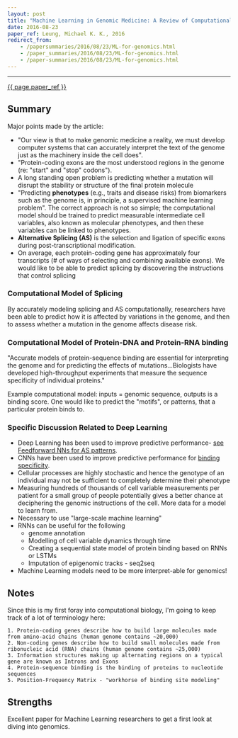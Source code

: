 ```yaml
---
layout: post
title: "Machine Learning in Genomic Medicine: A Review of Computational Problems and Data Sets"
date: 2016-08-23
paper_ref: Leung, Michael K. K., 2016
redirect_from:
    - /papersummaries/2016/08/23/ML-for-genomics.html
    - /paper_summaries/2016/08/23/ML-for-genomics.html
    - /paper-summaries/2016/08/23/ML-for-genomics.html
---
```

---

[{{ page.paper_ref }}](http://www.psi.toronto.edu/publications/2015/Machine%20Learning%20in%20Genomic%20Medicine-%20A%20Review%20of%20Computational%20Problems%20and%20Data%20Sets.pdf)

## Summary
Major points made by the article: 

* "Our view is that to make genomic medicine a reality, we must develop computer systems that can accurately interpret the text of the genome just as the machinery inside the cell does".
* "Protein-coding exons are the most understood regions in the genome (re: "start" and "stop" codons").
* A long standing open problem is predicting whether a mutation will disrupt the stability or structure of the final protein molecule
* "Predicting **phenotypes** (e.g., traits and disease risks) from biomarkers such as the genome is, in principle, a supervised machine learning problem". The correct approach is not so simple; the computational model should be trained to predict measurable intermediate cell variables, also known as molecular phenotypes, and then these variables can be linked to phenotypes.
* **Alternative Splicing (AS)** is the selection and ligation of specific exons during post-transcriptional modification.
* On average, each protein-coding gene has approximately four transcripts (# of ways of selecting and combining available exons). We would like to be able to predict splicing by discovering the instructions that control splicing

### Computational Model of Splicing
By accurately modeling splicing and AS computationally, researchers have been able to predict how it is affected by variations in the genome, and then to assess whether a mutation in the genome affects disease risk.

### Computational Model of Protein-DNA and Protein-RNA binding
"Accurate models of protein-sequence binding are essential for interpreting the genome and for predicting the effects of mutations...Biologists have developed high-throughput experiments that measure the sequence specificity of individual proteins."

Example computational model: inputs = genomic sequence, outputs is a binding score. One would like to predict the "motifs", or patterns, that a particular protein binds to.

### Specific Discussion Related to Deep Learning
* Deep Learning has been used to improve predictive performance- [see Feedforward NNs for AS patterns](http://bioinformatics.oxfordjournals.org/content/30/12/i121.long).
* CNNs have been used to improve predictive performance for [binding specificity](http://materiais.dbio.uevora.pt/BD/Crescimento/DeepBind.pdf).
* Cellular processes are highly stochastic and hence the genotype of an individual may not be sufficient to completely determine their phenotype
* Measuring hundreds of thousands of cell variable measurements per patient for a small group of people potentially gives a better chance at deciphering the genomic instructions of the cell. More data for a model to learn from.
* Necessary to use "large-scale machine learning"
* RNNs can be useful for the following
    * genome annotation
    * Modelling of cell variable dynamics through time
    * Creating a sequential state model of protein binding based on RNNs or LSTMs
    * Imputation of epigenomic tracks - seq2seq
* Machine Learning models need to be more interpret-able for genomics!

## Notes
Since this is my first foray into computational biology, I'm going to keep track of a lot of terminology here: 

    1. Protein-coding genes describe how to build large molecules made from amino-acid chains (human genome contains ~20,000)
    2. Non-coding genes describe how to build small molecules made from ribonucleic acid (RNA) chains (human genome contains ~25,000)
    3. Information structures making up alternating regions on a typical gene are known as Introns and Exons 
    4. Protein-sequence binding is the binding of proteins to nucleotide sequences
    5. Position-Frequency Matrix - "workhorse of binding site modeling"

## Strengths
Excellent paper for Machine Learning researchers to get a first look at diving into genomics. 

